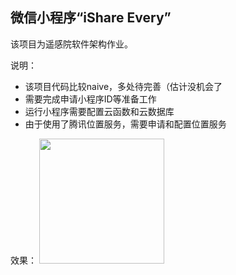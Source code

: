 ## 微信小程序“iShare Every”

该项目为遥感院软件架构作业。

说明：

* 该项目代码比较naive，多处待完善（估计没机会了
* 需要完成申请小程序ID等准备工作
* 运行小程序需要配置云函数和云数据库
* 由于使用了腾讯位置服务，需要申请和配置位置服务

效果：
<img src='https://i.ibb.co/f0CpN6k/Screenshot-20220302-183402-We-Chat.jpg'  width="200px"/>
